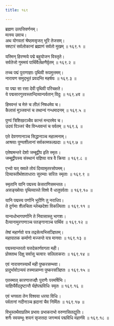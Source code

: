 ```yaml
---
title: १६९

---
```

ब्रह्मण उत्पत्तिवर्णनम्।  
मत्स्य उवाच।  
अथ योगवतां श्रेष्ठमसृजत् भूरि तेजसम्।  
स्रष्टारं सर्वलोकानां ब्रह्माणं सर्वतो मुखम् ॥ १६९.१ ॥  
  
यस्मिन् हिरण्मये पद्मे बहुयोजन विस्तृते।  
सर्वतेजो गुममयं पार्थिवैर्लक्षणैर्वृतम् ॥ १६९.२ ॥  
  
तच्च पद्मं पुराणाज्ञाः पृथिवी रूपमुत्तमम्।  
नारायण समुद्भूतं प्रवदन्ति महर्षयः ॥ १६९.३ ॥  
  
या पद्मा सा रसा देवी पृथिवी परिचक्षते।  
ये पद्मसारगुरवस्तान्दिव्यान्पर्वतान् विदुः ॥ १६९.४व ॥  
  
हिमवन्तं च मेरुं च लीलं निषधमेव च।  
कैलासं मुञ्जवन्तं च तथान्यं गन्धमादनम् ॥ १६९.५ ॥  
  
पुण्यं त्रिशिखरञ्चैव कान्तं मन्दरमेव च।  
उदयं पिञ्जरं चैव विन्ध्यवन्तं च पर्वतम् ॥ १६९.६ ॥  
  
एते देवगणानाञ्च सिद्धानाञ्च महात्मनाम्।  
आश्रयाः पुण्यशीलानां सर्वकामफलप्रदाः ॥ १६९.७ ॥  
  
एतेषामन्तरे देशो जम्बूद्वीप इति स्मृतः।  
जम्बूद्वीपस्य संस्थानं यज्ञिया यत्र वै क्रिया ॥ १६९.८ ॥  
  
एभ्यो यत् स्रवते तोयं दिव्यामृतरसोपमम्।  
दिव्यास्तीर्थशताधाराः सुरम्याः सरितः स्मृताः ॥ १६९.९ ॥  
  
स्मृतानि यानि पद्मस्य केसराणिसमन्ततः।  
असङ्ख्येयाः पृथिव्यास्ते विश्वे वै धातुपर्वताः ॥ १६९.१० ॥  
  
यानि पद्मस्य पर्णानि भूरीणि तु नराधिप।  
ते दुर्गमाः शैलचिता म्लेच्छदेशा विकल्पिताः ॥ १६९.११ ॥  
  
यान्यधोभागपर्णानि ते निवासास्तु भागशः।  
दैत्यानामुरगाणाञ्च पतङ्गानाञ्च पार्थिव ॥ १६९.१२ ॥  
  
तेषां महार्णवो यत्र तद्रसेत्यभिसञ्ज्ञितम्।  
महापातक कर्माणो मज्जन्ते यत्र मानवाः ॥ १६९.१३ ॥  
  
पद्मस्यान्तरतो यत्तदेकार्णवगता मही।  
प्रोक्ताथ दिक्षु सर्वासु चत्वारः सलिलाकराः ॥ १६९.१४ ॥  
  
एवं नारायणस्यार्थे मही पुष्करसम्भवा।  
प्रादुर्भावोऽप्ययं तस्मान्नाम्ना पुष्करसञ्ज्ञितः ॥ १६९.१५ ॥  
  
एतस्मात् कारणात्तज्ज्ञैः पुराणैः परमर्षिभिः।  
याज्ञियैर्वेददृष्टान्तै र्यज्ञेपद्मविधिः स्मृतः ॥ १६९.१६ ॥  
  
एवं भगवता तेन विश्वया धरया विधिः।  
पर्वतानां नदीनाञ्च ह्रदानां चैव निर्मितः ॥ १६९.१७ ॥  
  
विभुस्तथैवाप्रतिम प्रभावः प्रभाकराभो वरुणासितद्युतिः।  
शनैः स्वयम्भूः शयनं सृजत्तदा जगन्मयं पद्मविधि महार्णवे ॥ १६९.१८ ॥